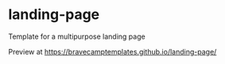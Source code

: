 # landing-page

Template for a multipurpose landing page

Preview at https://bravecamptemplates.github.io/landing-page/
